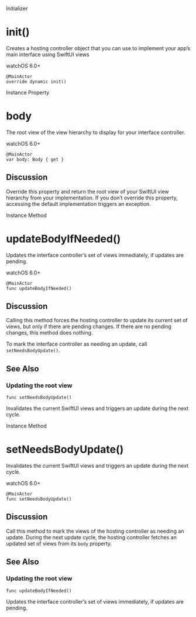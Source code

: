 Initializer

# init()

Creates a hosting controller object that you can use to implement your app’s
main interface using SwiftUI views

watchOS 6.0+

    
    
    @MainActor
    override dynamic init()

Instance Property

# body

The root view of the view hierarchy to display for your interface controller.

watchOS 6.0+

    
    
    @MainActor
    var body: Body { get }

## Discussion

Override this property and return the root view of your SwiftUI view hierarchy
from your implementation. If you don’t override this property, accessing the
default implementation triggers an exception.

Instance Method

# updateBodyIfNeeded()

Updates the interface controller’s set of views immediately, if updates are
pending.

watchOS 6.0+

    
    
    @MainActor
    func updateBodyIfNeeded()

## Discussion

Calling this method forces the hosting controller to update its current set of
views, but only if there are pending changes. If there are no pending changes,
this method does nothing.

To mark the interface controller as needing an update, call
`setNeedsBodyUpdate()`.

## See Also

### Updating the root view

`func setNeedsBodyUpdate()`

Invalidates the current SwiftUI views and triggers an update during the next
cycle.

Instance Method

# setNeedsBodyUpdate()

Invalidates the current SwiftUI views and triggers an update during the next
cycle.

watchOS 6.0+

    
    
    @MainActor
    func setNeedsBodyUpdate()

## Discussion

Call this method to mark the views of the hosting controller as needing an
update. During the next update cycle, the hosting controller fetches an
updated set of views from its `body` property.

## See Also

### Updating the root view

`func updateBodyIfNeeded()`

Updates the interface controller’s set of views immediately, if updates are
pending.

